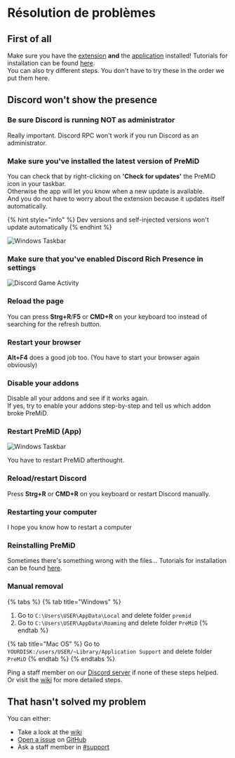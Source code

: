 # Résolution de problèmes

## **First of all**

Make sure you have the [extension](https://github.com/PreMiD/PreMiD/wiki/Installation#extension) **and** the [application](https://github.com/PreMiD/PreMiD/wiki/Installation#application) installed! Tutorials for installation can be found [here](https://github.com/PreMiD/PreMiD/wiki/Installation).  
You can also try different steps. You don't have to try these in the order we put them here.

## Discord won't show the presence

### Be sure Discord is running NOT as administrator

Really important. Discord RPC won't work if you run Discord as an administrator.

### Make sure you've installed the latest version of PreMiD

You can check that by right-clicking on **'Check for updates'** the PreMiD icon in your taskbar.  
Otherwise the app will let you know when a new update is available.  
And you do not have to worry about the extension because it updates itself automatically.

{% hint style="info" %}
Dev versions and self-injected versions won't update automatically
{% endhint %}

![Windows Taskbar](https://github.com/PreMiD/PreMiD/raw/master/wiki/assets/CheckForUpdates.png)

### Make sure that you've enabled Discord Rich Presence in settings

![Discord Game Activity](https://github.com/PreMiD/PreMiD/raw/master/wiki/assets/GameActivity.png)

### Reload the page

You can press **Strg+R**/**F5** or **CMD+R** on your keyboard too instead of searching for the refresh button.

### Restart your browser

**Alt+F4** does a good job too. \(You have to start your browser again obviously\)

### Disable your addons

Disable all your addons and see if it works again.  
If yes, try to enable your addons step-by-step and tell us which addon broke PreMiD.

### Restart PreMiD \(App\)

![Windows Taskbar](https://github.com/PreMiD/PreMiD/raw/master/wiki/assets/Quit.png)

You have to restart PreMiD afterthought.

### Reload/restart Discord

Press **Strg+R** or **CMD+R** on you keyboard or restart Discord manually.

### Restarting your computer

I hope you know how to restart a computer

### Reinstalling PreMiD

Sometimes there's something wrong with the files... Tutorials for installation can be found [here](https://github.com/PreMiD/PreMiD/wiki/Installation).

### Manual removal

{% tabs %}
{% tab title="Windows" %}
1. Go to `C:\Users\USER\AppData\Local` and delete folder `premid`
2. Go to `C:\Users\USER\AppData\Roaming` and delete folder `PreMiD`
{% endtab %}

{% tab title="Mac OS" %}
Go to `YOURDISK:/users/USER/~Library/Application Support` and delete folder `PreMiD`
{% endtab %}
{% endtabs %}

Ping a staff member on our [Discord server](https://discord.gg/WvfVZ8T) if none of these steps helped.  
Or visit the [wiki](../) for more detailed steps.

## That hasn't solved my problem

You can either:

* Take a look at the [wiki](https://github.com/PreMiD/PreMiD/wiki)
* [Open a issue](https://github.com/PreMiD/PreMiD/issues/new/choose) on [GitHub](https://github.com/PreMiD/PreMiD)
* Ask a staff member in [\#support](https://discord.gg/WvfVZ8T)

  


